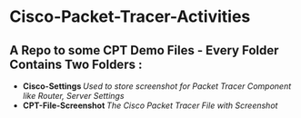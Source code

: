 <h1> Cisco-Packet-Tracer-Activities </h1> 
<h2> A Repo to some CPT Demo Files - Every Folder Contains Two Folders : </h2>

- <b> Cisco-Settings </b> <i> Used to store screenshot for Packet Tracer Component like Router, Server Settings </i>
- <b> CPT-File-Screenshot </b> <i> The Cisco Packet Tracer File with Screenshot </i>
